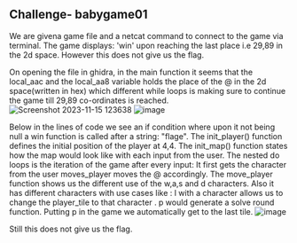 ## **Challenge**- babygame01

We are givena game file and a netcat command to connect to the game via terminal. The game displays: 'win' upon reaching the last place i.e 29,89 in the 2d space. However this does not give us the flag. 

On opening the file in ghidra, in the main function it seems that the local_aac and the local_aa8 variable holds the place of the @ in the 2d space(written in hex) which different while loops is making sure to continue the game till 29,89 co-ordinates is reached.  ![Screenshot 2023-11-15 123638](https://github.com/Hackurman01/ctp-2/assets/144946633/e23d47ea-b2c2-4697-a93f-b0e9304245b9) 
![image](https://github.com/Hackurman01/ctp-2/assets/144946633/aa457c64-a33e-4de0-9a59-dec39a7fc437)

Below in the lines of code we see an if condition where upon it not being null  a win function is called after a string: "flage". The init_player() function defines the initial position of the player at 4,4.
The init_map() function states how the map would look like with each input from the user. 
The nested do loops is the iteration of the game after every input: It first gets the character from the user moves_player moves the @ accordingly.
The move_player function shows us the different use of the w,a,s and d characters. Also it has different characters with use cases like : l with a character allows us to change the player_tile to that character . p would generate a solve round function. Putting p in the game we automatically get to the last tile. ![image](https://github.com/Hackurman01/ctp-2/assets/144946633/5a7e26c9-b1b3-4f50-9a74-d02ff05cbfc2)


Still this does not give us the flag.
